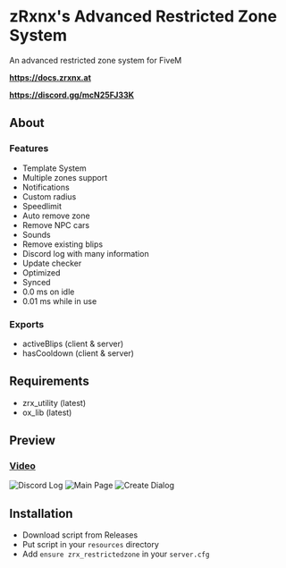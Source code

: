 # zRxnx's Advanced Restricted Zone System

An advanced restricted zone system for FiveM

**https://docs.zrxnx.at**

**https://discord.gg/mcN25FJ33K**

## About

### Features

- Template System
- Multiple zones support
- Notifications
- Custom radius
- Speedlimit
- Auto remove zone
- Remove NPC cars
- Sounds
- Remove existing blips
- Discord log with many information
- Update checker
- Optimized
- Synced
- 0.0 ms on idle
- 0.01 ms while in use

### Exports

- activeBlips (client & server)
- hasCooldown (client & server)

## Requirements

- zrx_utility (latest)
- ox_lib (latest)

## Preview

### [Video](https://youtu.be/bmdL6-26QG4?si=4xS4-2oidb3b9u2L)

![Discord Log](https://i.imgur.com/TDfftS2.png)
![Main Page](https://i.imgur.com/Cg9kLhG.png)
![Create Dialog](https://i.imgur.com/kyJq56v.png)

## Installation

- Download script from Releases
- Put script in your `resources` directory
- Add `ensure zrx_restrictedzone` in your `server.cfg`
